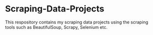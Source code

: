 # Scraping-Data-Projects
This respository contains my scraping data projects using the scraping tools such as BeautifulSoup, Scrapy, Selenium etc. 
